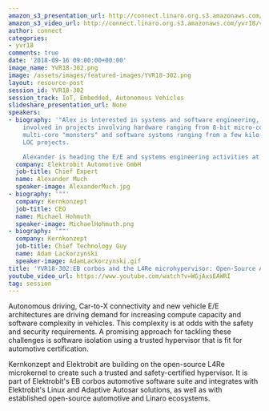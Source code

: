 ```yaml
---
amazon_s3_presentation_url: http://connect.linaro.org.s3.amazonaws.com/yvr18/presentations/yvr18-302.pdf
amazon_s3_video_url: http://connect.linaro.org.s3.amazonaws.com/yvr18/videos/yvr18-302.mp4
author: connect
categories:
- yvr18
comments: true
date: '2018-09-16 09:00:00+00:00'
image_name: YVR18-302.png
image: /assets/images/featured-images/YVR18-302.png
layout: resource-post
session_id: YVR18-302
session_track: IoT, Embedded, Autonomous Vehicles
slideshare_presentation_url: None
speakers:
- biography: '"Alex is interested in systems and software engineering, having been
    involved in projects involving hardware ranging from 8-bit micro-controllers to
    multi-core "monsters" and software systems ranging from a few kilo-bytes to multi-million
    LOC projects.

    Alexander is heading the E/E and systems engineering activities at Elektrobit."'
  company: Elektrobit Automotive GmbH
  job-title: Chief Expert
  name: Alexander Much
  speaker-image: AlexanderMuch.jpg
- biography: '""'
  company: Kernkonzept
  job-title: CEO
  name: Michael Hohmuth
  speaker-image: MichaelHohmuth.png
- biography: '""'
  company: Kernkonzept
  job-title: Chief Technology Guy
  name: Adam Lackorzynski
  speaker-image: AdamLackorzynski.gif
title: 'YVR18-302:EB corbos and the L4Re microhypervisor: Open-Source Automotive Safety'
youtube_video_url: https://www.youtube.com/watch?v=WGjAxsEAWRI
tag: session
---
```


Autonomous driving, Car-to-X connectivity and new vehicle E/E architectures are driving demand for increasing compute capacity and software complexity in vehicles.  This complexity is at odds with the safety and security requirements.  A promising approach for tackling these challenges is software isolation using a trusted hypervisor that is fit for automotive certification.

Kernkonzept and Elektrobit are building on the open-source L4Re microkernel to create such a trusted and safety-certified hypervisor.  It is part of Elektrobit's EB corbos automotive software suite and integrates with Elektrobit's Linux and Adaptive Autosar solutions, as well as with established open-source automotive and Linaro ecosystems.

